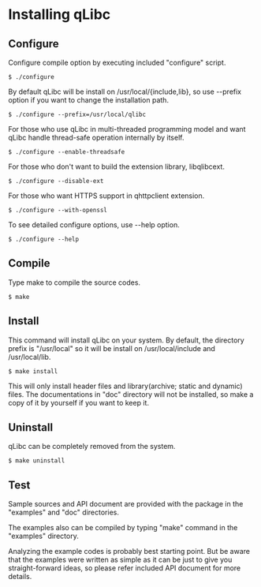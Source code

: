 Installing qLibc
================

## Configure


Configure compile option by executing included "configure" script.

```
$ ./configure
```

By default qLibc will be install on /usr/local/{include,lib}, so use --prefix option if you want to change the installation path.

```
$ ./configure --prefix=/usr/local/qlibc
```

For those who use qLibc in multi-threaded programming model and want qLibc handle thread-safe operation internally by itself.

```
$ ./configure --enable-threadsafe
```

For those who don't want to build the extension library, libqlibcext.

```
$ ./configure --disable-ext
```

For those who want HTTPS support in qhttpclient extension.

```
$ ./configure --with-openssl
```

To see detailed configure options, use --help option.

```
$ ./configure --help
```

## Compile

Type make to compile the source codes.

```
$ make
```

## Install

This command will install qLibc on your system. By default, the directory prefix is "/usr/local" so it will be install on /usr/local/include and /usr/local/lib.

```
$ make install
```

This will only install header files and library(archive; static and dynamic) files.
The documentations in "doc" directory will not be installed, so make a copy of it by yourself if you want to keep it.

## Uninstall

qLibc can be completely removed from the system.

```
$ make uninstall
```

## Test

Sample sources and API document are provided with the package in the "examples" and "doc" directories.

The examples also can be compiled by typing "make" command in the "examples" directory.

Analyzing the example codes is probably best starting point.
But be aware that the examples were written as simple as it can be just to give you straight-forward ideas, so please refer included API document for more details.
